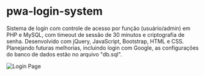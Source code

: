 # pwa-login-system
Sistema de login com controle de acesso por função (usuário/admin) em PHP e MySQL, com timeout de sessão de 30 minutos e criptografia de senha. Desenvolvido com jQuery, JavaScript, Bootstrap, HTML e CSS. Planejando futuras melhorias, incluindo login com Google, as configurações do banco de dados estão no arquivo "db.sql".

![Login Page](pwa-login-system/code/image.png)
